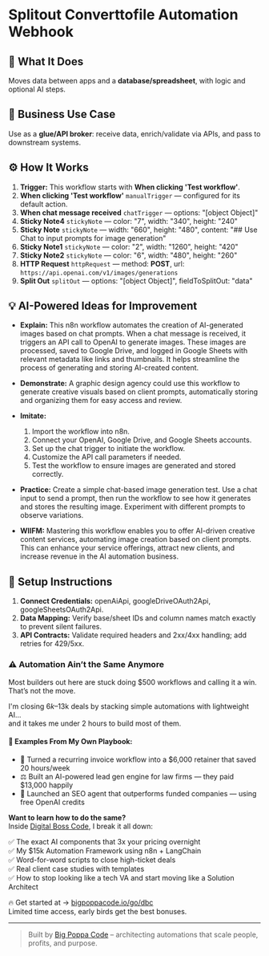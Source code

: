 # Splitout Converttofile Automation Webhook
## 🚀 What It Does
Moves data between apps and a **database/spreadsheet**, with logic and optional AI steps.

## 💼 Business Use Case
Use as a **glue/API broker**: receive data, enrich/validate via APIs, and pass to downstream systems.

## ⚙️ How It Works
1. **Trigger:** This workflow starts with **When clicking 'Test workflow'**.
2. **When clicking 'Test workflow'** `manualTrigger` — configured for its default action.
3. **When chat message received** `chatTrigger` — options: "[object Object]"
4. **Sticky Note4** `stickyNote` — color: "7", width: "340", height: "240"
5. **Sticky Note** `stickyNote` — width: "660", height: "480", content: "## Use Chat to input prompts for image generation"
6. **Sticky Note1** `stickyNote` — color: "2", width: "1260", height: "420"
7. **Sticky Note2** `stickyNote` — color: "6", width: "480", height: "260"
8. **HTTP Request** `httpRequest` — method: **POST**, url: `https://api.openai.com/v1/images/generations`
9. **Split Out** `splitOut` — options: "[object Object]", fieldToSplitOut: "data"

## 💡 AI-Powered Ideas for Improvement
- **Explain:** This n8n workflow automates the creation of AI-generated images based on chat prompts. When a chat message is received, it triggers an API call to OpenAI to generate images. These images are processed, saved to Google Drive, and logged in Google Sheets with relevant metadata like links and thumbnails. It helps streamline the process of generating and storing AI-created content.

- **Demonstrate:** A graphic design agency could use this workflow to generate creative visuals based on client prompts, automatically storing and organizing them for easy access and review.

- **Imitate:** 
  1. Import the workflow into n8n.
  2. Connect your OpenAI, Google Drive, and Google Sheets accounts.
  3. Set up the chat trigger to initiate the workflow.
  4. Customize the API call parameters if needed.
  5. Test the workflow to ensure images are generated and stored correctly.

- **Practice:** Create a simple chat-based image generation test. Use a chat input to send a prompt, then run the workflow to see how it generates and stores the resulting image. Experiment with different prompts to observe variations.

- **WIIFM:** Mastering this workflow enables you to offer AI-driven creative content services, automating image creation based on client prompts. This can enhance your service offerings, attract new clients, and increase revenue in the AI automation business.

## 🔧 Setup Instructions
1. **Connect Credentials:** openAiApi, googleDriveOAuth2Api, googleSheetsOAuth2Api.
2. **Data Mapping:** Verify base/sheet IDs and column names match exactly to prevent silent failures.
3. **API Contracts:** Validate required headers and 2xx/4xx handling; add retries for 429/5xx.

### ⚠️ Automation Ain’t the Same Anymore

Most builders out here are stuck doing $500 workflows and calling it a win.  
That’s not the move.  

I'm closing $6k–$13k deals by stacking simple automations with lightweight AI...  
and it takes me under 2 hours to build most of them.

#### 🧠 Examples From My Own Playbook:
- 🔁 Turned a recurring invoice workflow into a $6,000 retainer that saved 20 hours/week  
- ⚖️ Built an AI-powered lead gen engine for law firms — they paid $13,000 happily  
- 🚀 Launched an SEO agent that outperforms funded companies — using free OpenAI credits  

**Want to learn how to do the same?**  
Inside [Digital Boss Code](https://bigpoppacode.io/go/dbc), I break it all down:

✅ The exact AI components that 3x your pricing overnight  
✅ My $15k Automation Framework using n8n + LangChain  
✅ Word-for-word scripts to close high-ticket deals  
✅ Real client case studies with templates  
✅ How to stop looking like a tech VA and start moving like a Solution Architect  

🔥 Get started at → [bigpoppacode.io/go/dbc](https://bigpoppacode.io/go/dbc)  
Limited time access, early birds get the best bonuses.

---
> Built by [Big Poppa Code](https://bigpoppacode.io) – architecting automations that scale people, profits, and purpose.
